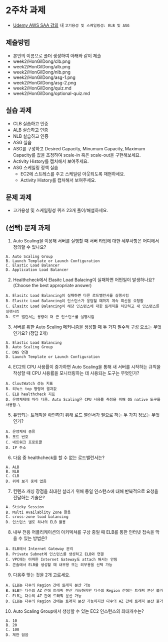 # 2주차 과제
- [Udemy AWS SAA 강의](https://www.udemy.com/course/best-aws-certified-solutions-architect-associate) 내 `고기용성 및 스케일링성: ELB 및 ASG`

## 제출방법
- 본인의 이름으로 폴더 생성하여 아래와 같이 제출
- week2/HonGilDong/clb.png
- week2/HonGilDong/alb.png
- week2/HonGilDong/nlb.png
- week2/HonGilDong/asg-1.png
- week2/HonGilDong/asg-2.png
- week2/HonGilDong/quiz.md
- week2/HonGilDong/optional-quiz.md

## 실습 과제
- CLB 실습하고 인증
- ALB 실습하고 인증
- NLB 실습하고 인증
- ASG 실습
 - ASG를 구성하고 Desired Capacity, Minumum Capacity, Maximum Capacity를 값을 조정하여 scale-in 혹은 scale-out을 구현해보세요.
 - Activity History를 캡처해서 보여주세요. 
- ASG 스케일링 정책 실습
  - EC2에 스트레스를 주고 스케일링 아웃되도록 재현하세요.
  - Activity History를 캡처해서 보여주세요.

## 문제 과제
- 고가용성 및 스케일링성 퀴즈 23개 풀이/해설하세요.

## (선택) 문제 과제
1. Auto Scaling을 이용해 서버를 실행할 때 서버 타입에 대한 세부사항은 어디에서 정의할 수 있나요?
```
A. Auto Scaling Group
B. Launch Template or Launch Configuration
C. Elastic Load Balancer
D. Application Load Balancer
```

2. Healthcheck에서 Elasitc Load Balacing이 실패하면 어떤일이 발생하나요? (Choose the best appropriate answer)
```
A. Elasitc Load Balancing이 실패하면 다른 로드밸런서를 실행시킴
B. Elasitc Load Balancing이 인스턴스가 웅덥헐 때까지 계속 회신을 요청함
C. Elasitc Load Balancing이 해당 인스턴스에 대한 트래픽을 차단하고 새 인스턴스를 실행시킴
D. 로드 밸런서는 용량이 더 큰 인스턴스를 실행시킴
```

3. 서버를 위한 Auto Scaling 메커니즘을 생성할 때 두 가지 필수적 구성 요소는 무엇인가요? (정답 2개)
```
A. Elastic Load Balancing
B. Auto Scaling Group
C. DNS 연결
D. Launch Template or Launch Configuration
```

4. EC2의 CPU 사용률이 증가하면 Auto Scaling을 통해 새 서버를 시작하는 규칙을 작성할 때 CPU 사용률을 모니터링하는 데 사용되는 도구는 무엇인가?
```
A. CloutWatch 성능 지표 
B. 리눅스 top 명령어 결과값
C. ELB healthcheck 지표
D. 운영체제에 따라 다름. Auto Scaling은 CPU 사용률 측정을 위해 OS native 도구를 사용함.\
```

5. 유입되는 트래픽을 확인하기 위해 로드 밸런서가 필요로 하는 두 가지 정보는 무엇인가?
```
A. 운영체제 종류
B. 포트 번호
C. 네트워크 프로토콜
D. IP 주소
```

6. 다음 중 healthcheck를 할 수 없는 로드밸런서는?
```
A. ALB
B. NLB
C. CLB
D. 위에 보기 중에 없음
```

7. 컨텐츠 캐싱 장점을 최대한 살리기 위해 동일 인스턴스에 대해 반복적으로 요청을 전달하는 기술은?
```
A. Sticky Session
B. Multi Availablity Zone 활용
C. cross-zone load balancing
D. 인스턴스 별로 하나의 ELB 활용
```

8. 내부 전용 어플리케이션의 아키텍쳐를 구상 중일 때 ELB를 통한 인터넷 접속을 막을 수 있는 방법은?
```
A. ELB에서 Internet Gateway 분리
B. Private Subnet에 인스턴스를 생성하고 ELB와 연결
C. VPC에는 어떠한 Internet Gateway도 attach 해서는 안됨
D. 콘솔에서 ELB를 생성할 때 내부용 또는 외부용을 선택 가능
```

9. 다음주 맞는 것을 2개 고르세요.
```
A. ELB는 다수의 Region 간에 트래픽 분산 가능
B. ELB는 다수의 AZ 간에 트래픽 분산 가능하지만 다수의 Region 간에는 트래픽 분산 불가
C. ELB는 다수의 AZ 간에 트래픽 분산 가능
D. ELB는 다수의 Region 간에는 트래픽 분산 가능하지만 다수의 AZ 간에 트래픽 분산 불가
```

10. Auto Scaling Group에서 생성할 수 있는 EC2 인스턴스의 최대개수는?
```
A. 10
B. 20
C. 100
D. 제한 없음
```